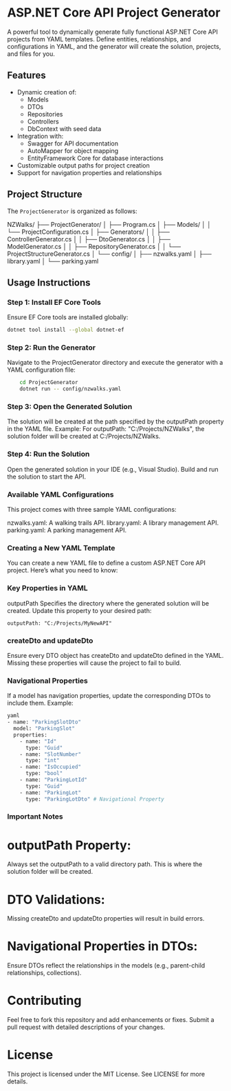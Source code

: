 ﻿# ASP.NET Core API Project Generator

A powerful tool to dynamically generate fully functional ASP.NET Core API projects from YAML templates. Define entities, relationships, and configurations in YAML, and the generator will create the solution, projects, and files for you.

## Features
- Dynamic creation of:
  - Models
  - DTOs
  - Repositories
  - Controllers
  - DbContext with seed data
- Integration with:
  - Swagger for API documentation
  - AutoMapper for object mapping
  - EntityFramework Core for database interactions
- Customizable output paths for project creation
- Support for navigation properties and relationships

## Project Structure
The `ProjectGenerator` is organized as follows:

NZWalks/ 
├── ProjectGenerator/ 
│   ├── Program.cs 
│   ├── Models/ 
│   │ └── ProjectConfiguration.cs 
│   ├── Generators/ 
│   │ ├── ControllerGenerator.cs 
│   │ ├── DtoGenerator.cs 
│   │ ├── ModelGenerator.cs 
│   │ ├── RepositoryGenerator.cs 
│   │ └── ProjectStructureGenerator.cs 
│   └── config/ 
│        ├── nzwalks.yaml 
│        ├── library.yaml 
│        └── parking.yaml


## Usage Instructions

### Step 1: Install EF Core Tools
Ensure EF Core tools are installed globally:
```bash
dotnet tool install --global dotnet-ef
```

### Step 2: Run the Generator
Navigate to the ProjectGenerator directory and execute the generator with a YAML configuration file:
```bash
	cd ProjectGenerator
	dotnet run -- config/nzwalks.yaml
```

### Step 3: Open the Generated Solution
The solution will be created at the path specified by the outputPath property in the YAML file.
Example: For outputPath: "C:/Projects/NZWalks", the solution folder will be created at C:/Projects/NZWalks.

### Step 4: Run the Solution
Open the generated solution in your IDE (e.g., Visual Studio).
Build and run the solution to start the API.

### Available YAML Configurations
This project comes with three sample YAML configurations:

nzwalks.yaml: A walking trails API.
library.yaml: A library management API.
parking.yaml: A parking management API.

### Creating a New YAML Template
You can create a new YAML file to define a custom ASP.NET Core API project. Here’s what you need to know:

### Key Properties in YAML
outputPath
Specifies the directory where the generated solution will be created.
Update this property to your desired path:

    outputPath: "C:/Projects/MyNewAPI"

### createDto and updateDto
Ensure every DTO object has createDto and updateDto defined in the YAML.
Missing these properties will cause the project to fail to build.

### Navigational Properties
If a model has navigation properties, update the corresponding DTOs to include them.
Example:
```bash
yaml
- name: "ParkingSlotDto"
  model: "ParkingSlot"
  properties:
    - name: "Id"
      type: "Guid"
    - name: "SlotNumber"
      type: "int"
    - name: "IsOccupied"
      type: "bool"
    - name: "ParkingLotId"
      type: "Guid"
    - name: "ParkingLot"
      type: "ParkingLotDto" # Navigational Property
```
### Important Notes
 # outputPath Property:

Always set the outputPath to a valid directory path.
This is where the solution folder will be created.
# DTO Validations:

Missing createDto and updateDto properties will result in build errors.

# Navigational Properties in DTOs:

Ensure DTOs reflect the relationships in the models (e.g., parent-child relationships, collections).


# Contributing
Feel free to fork this repository and add enhancements or fixes. Submit a pull request with detailed descriptions of your changes.

# License
This project is licensed under the MIT License. See LICENSE for more details.